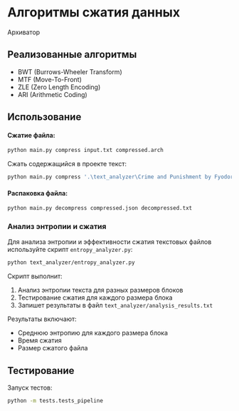 # Алгоритмы сжатия данных

Архиватор

## Реализованные алгоритмы

* BWT (Burrows-Wheeler Transform)
* MTF (Move-To-Front)
* ZLE (Zero Length Encoding)
* ARI (Arithmetic Coding)

## Использование

#### Сжатие файла:
```bash
python main.py compress input.txt compressed.arch
```
Сжать содержащийся в проекте текст:
```bash
python main.py compress '.\text_analyzer\Crime and Punishment by Fyodor Dostoyevsky 2.txt' compressed.json
```

#### Распаковка файла:
```bash
python main.py decompress compressed.json decompressed.txt
```

### Анализ энтропии и сжатия

Для анализа энтропии и эффективности сжатия текстовых файлов используйте скрипт `entropy_analyzer.py`:

```bash
python text_analyzer/entropy_analyzer.py
```

Скрипт выполнит:
1. Анализ энтропии текста для разных размеров блоков
2. Тестирование сжатия для каждого размера блока
3. Запишет результаты в файл `text_analyzer/analysis_results.txt`

Результаты включают:
- Среднюю энтропию для каждого размера блока
- Время сжатия
- Размер сжатого файла

## Тестирование

Запуск тестов:
```bash
python -m tests.tests_pipeline
```
